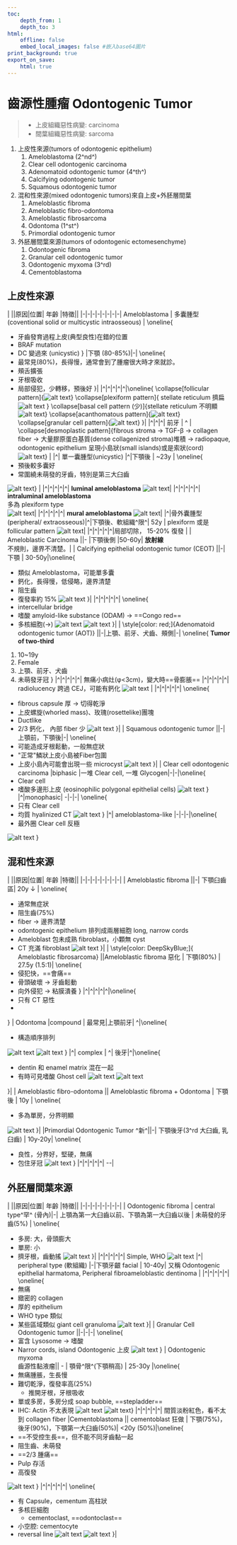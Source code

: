 ```yaml
---
toc:
    depth_from: 1
    depth_to: 3
html:
    offline: false
    embed_local_images: false #嵌入base64圖片
print_background: true
export_on_save:
    html: true
---
```


# 齒源性腫瘤 Odontogenic Tumor 
> - 上皮組織惡性病變: carcinoma
> - 間葉組織惡性病變: sarcoma


1. 上皮性來源(tumors of odontogenic epithelium)
   1. Ameloblastoma (2^nd^)
   2. Clear cell odontogenic carcinoma
   3. Adenomatoid odontogenic tumor (4^th^)
   4. Calcifying odontogenic tumor
   5. Squamous odontogenic tumor
2. 混和性來源(mixed odontogenic tumors)來自上皮+外胚層間葉
   1. Ameloblastic fibroma
   2. Ameloblastic fibro-odontoma
   3. Ameloblastic fibrosarcoma
   4. Odontoma (1^st^)
   5. Primordial odontogenic tumor
3. 外胚層間葉來源(tumors of odontogenic ectomesenchyme)
   1. Odontogenic fibroma
   2. Granular cell odontogenic tumor
   3. Odontogenic myxoma (3^rd)
   4. Cementoblastoma





## 上皮性來源
| ||原因|位置| 年齡 |特徵||
|-|-|-|-|-|-|-|-|
Ameloblastoma | 多囊腫型 (coventional solid or multicystic intraosseous) | \oneline{
- 牙齒發育過程上皮(典型良性)在錯的位置
- BRAF mutation 
- DC 變過來 (unicystic)
} |下顎 (80-85%)|-| \oneline{
- 最常見(80%)，長得慢，通常會到了腫瘤很大時才來就診。
- 頰舌擴張
- 牙根吸收
- 局部侵犯，少轉移，預後好
}|
|^|^|^|^|^|\oneline{
\collapse[follicular pattern]{![alt text](paste_src/口病-89.png)}
\collapse[plexiform pattern]{ stellate reticulum 擠扁 ![alt text](paste_src/口病-90.png) }
\collapse[basal cell pattern (少)]{stellate reticulum 不明顯 ![alt text](paste_src/口病-91.png)}
\collapse[acanthomatous pattern]{![alt text](paste_src/口病-92.png)}
\collapse[granular cell pattern]{![alt text](paste_src/口病-93.png)}
}|
|^|^|^|  前牙 | ^ | \collapse[desmoplastic pattern]{fibrous stroma &rarr; TGF-β &rarr; collagen fiber &rarr; 大量膠原蛋白基質(dense collagenized stroma)堆積 &rarr; radiopaque, odontogenic epithelium 呈現小島狀(small islands)或是索狀(cord) ![alt text](paste_src/口病-94.png)} |
|^| 單一囊腫型(unicystic) |^|下顎後 | ~23y | \oneline{
- 預後較多囊好
- 常圍繞未萌發的牙齒，特別是第三大臼齒

 ![alt text](paste_src/口病-95.png)} |
|^|^|^|^|^| **luminal ameloblastoma** ![alt text](paste_src/口病-96.png)|
|^|^|^|^|^| **intraluminal ameloblastoma** <br> 多為 plexiform type <br> ![alt text](paste_src/口病-97.png)|
|^|^|^|^|^| **mural ameloblastoma** ![alt text](paste_src/口病-98.png)|
|^|骨外囊腫型(peripheral/ extraosseous)|^|下顎後、軟組織^限^| 52y | plexiform 或是 follicular pattern ![alt text](paste_src/口病-99.png)|
|^|^|^|^|^|局部切除， 15-20% 復發 |
| Ameloblastic Carcinoma ||- |下顎後側 |50-60y| **放射線** <br> 不規則，邊界不清楚。|
| Calcifying epithelial odontogenic tumor (CEOT) ||-|下顎 | 30-50y|\oneline{
- 類似 Ameloblastoma，可能單多囊
- 鈣化，長得慢，低侵略，邊界清楚
- 阻生齒 
- 復發率約 15%
![alt text](paste_src/口病-102.png)
}|
|^|^|^|^|^| \oneline{
- intercellular bridge 
- 嗜酸 amyloid-like substance (ODAM) &rarr; ==Congo red==
- 多核細胞(→)
![alt text](paste_src/口病-103.png) ![alt text](paste_src/口病-104.png)
}|
| \style[color: red;]{Adenomatoid odontogenic tumor (AOT)} ||-|上顎、前牙、犬齒、頰側|-| \oneline{
**Tumor of two-third**
1. 10~19y
2. Female
3. 上顎、前牙、犬齒
4. 未萌發牙冠
}
|^|^|^|^|^| 無痛小病灶(&phi;<3cm)，變大時==骨膨脹==
|^|^|^|^|^| radiolucency 跨過 CEJ，可能有鈣化 ![alt text](paste_src/口病-100.png) |
|^|^|^|^|^| \oneline{
- fibrous capsule 厚 &rarr; 切得乾淨
- 上皮螺旋(whorled mass)、玫瑰(rosettelike)團塊
- Ductlike 
- 2/3 鈣化， 內部 fiber 少
![alt text](paste_src/口病-101.png)
}| 
| Squamous odontogenic tumor ||-|上顎前，下顎後|-| \oneline{
- 可能造成牙根鬆動，一般無症狀
- "正常"鱗狀上皮小島被Fiber包圍
- 上皮小島內可能會出現一些 microcyst
![alt text](paste_src/口病-105.png)
}| 
| Clear cell odontogenic carcinoma |biphasic |一堆 Clear cell, 一堆 Glycogen|-|-|\oneline{
- Clear cell
- 嗜酸多邊形上皮 (eosinophilic polygonal epithelial cells)
![alt text](paste_src/口病-124.png)
}
|^|monophasic| -|-|-| \oneline{
- 只有 Clear cell 
- 均質 hyalinized CT 
![alt text](paste_src/口病-125.png)
}
|^| ameloblastoma-like |-|-|-|\oneline{
- 最外圈 Clear cell 反極 

![alt text](paste_src/口病-126.png)
}



## 混和性來源

| ||原因|位置| 年齡 |特徵||
|-|-|-|-|-|-|-|-|
| Ameloblastic fibroma ||-| 下顎臼齒區| 20y &darr; | \oneline{
- 通常無症狀
- 阻生齒(75%)
- fiber &rarr; 邊界清楚
- odontogenic epithelium 排列成兩層細胞 long, narrow cords
- Ameloblast 包未成熟 fibroblast，小顆無 cyst
- CT 充滿 fibroblast
![alt text](paste_src/口病-106.png)
}|
| \style[color: DeepSkyBlue;]{ Ameloblastic fibrosarcoma} ||Ameloblastic fibroma 惡化 | 下顎(80%) | 27.5y (1.5:1)| \oneline{
- 侵犯快，==會痛==
- 骨頭破壞 &rarr; 牙齒鬆動
- 向外侵犯 &rarr; 粘膜潰養
}
|^|^|^|^|^|\oneline{
- 只有 CT 惡性 
- 
}
| Odontoma |compound  | 最常見|上顎前牙| ^|\oneline{
- 構造順序排列

![alt text](paste_src/口病-107.png)
![alt text](paste_src/口病-109.png)
}
|^| complex | ^| 後牙|^|\oneline{
- dentin 和 enamel matrix 混在一起
- 有時可見嗜酸 Ghost cell
![alt text](paste_src/口病-108.png)
![alt text](paste_src/口病-110.png)

}| 
| Ameloblastic fibro-odontoma || Ameloblastic fibroma + Odontoma | 下顎後 | 10y | \oneline{
- 多為單房，分界明顯

![alt text](paste_src/口病-111.png)
}|
|Primordial Odontogenic Tumor ^新^||-| 下顎後牙(3^rd 大臼齒, 乳臼齒) | 10y-20y| \oneline{
- 良性，分界好，堅硬，無痛 
- 包住牙冠
![alt text](paste_src/口病-112.png)
}
|^|^|^|^|^| --|



## 外胚層間葉來源

| ||原因|位置| 年齡 |特徵||
|-|-|-|-|-|-|-|-|
| Odontogenic fibroma | central type^罕^ (骨內)|-| 上顎為第一大臼齒以前、下顎為第一大臼齒以後 | 未萌發的牙齒(5%) | \oneline{
- 多房: 大，骨頭膨大
- 單房: 小
- 擠牙根，齒動搖
![alt text](paste_src/口病-113.png)
}|
|^|^|^|^|^| Simple, WHO ![alt text](paste_src/口病-114.png)
|^| peripheral type (軟組織) |-|下顎牙齦 facial | 10-40y| 又稱 Odontogenic epithelial harmatoma, Peripheral fibroameloblastic dentinoma |
|^|^|^|^|^| \oneline{
- 無痛
- 緻密的 collagen
- 厚的 epithelium
- WHO type 類似
- 某些區域類似 giant cell granuloma
  ![alt text](paste_src/口病-115.png)
}|
| Granular Cell Odontogenic tumor ||-|-|-| \oneline{
- 富含 Lysosome &rarr; 嗜酸
- Narror cords, island Odontogenic 上皮
![alt text](paste_src/口病-121.png)
}
| Odontogenic myxoma <br> 齒源性黏液瘤|| - | 顎骨^限^(下顎稍高) | 25-30y |\oneline{
- 無痛腫脹，生長慢
- 難切乾淨，復發率高(25%)
  - 推開牙根，牙根吸收
- 單或多房，多房分成 soap bubble, ==stepladder==
- IHC: Actin 不太表現
![alt text](paste_src/口病-117.png)
![alt text](paste_src/口病-122.png)}
|^|^|^|^|^| 間質淡粉紅色，看不太到 collagen fiber
|Cementoblastoma || cementoblast 狂做 | 下顎(75%)，後牙(90%)，下顎第一大臼齒(50%)| <20y (50%)|\oneline{
- ==不受控生長==，但不能不同牙齒黏一起
- 阻生齒、未萌發
- ==2/3 腫痛==
- Pulp 存活 
- 高復發

![alt text](paste_src/口病-118.png)
}
|^|^|^|^|^| \oneline{
- 有 Capsule，cementum 高柱狀
- 多核巨細胞
  - cementoclast, ==odontoclast==
- 小空腔: cementocyte 
- reversal line
![alt text](paste_src/口病-119.png)
![alt text](paste_src/口病-123.png)
}|
